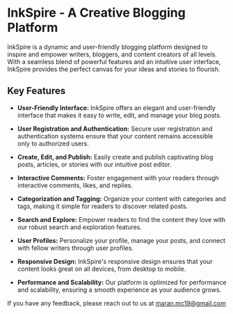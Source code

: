 ﻿# InkSpire - A Creative Blogging Platform

InkSpire is a dynamic and user-friendly blogging platform designed to inspire and empower writers, bloggers, and content creators of all levels. With a seamless blend of powerful features and an intuitive user interface, InkSpire provides the perfect canvas for your ideas and stories to flourish.

## Key Features

- **User-Friendly Interface:** InkSpire offers an elegant and user-friendly interface that makes it easy to write, edit, and manage your blog posts.

- **User Registration and Authentication:** Secure user registration and authentication systems ensure that your content remains accessible only to authorized users.

- **Create, Edit, and Publish:** Easily create and publish captivating blog posts, articles, or stories with our intuitive post editor.

- **Interactive Comments:** Foster engagement with your readers through interactive comments, likes, and replies.

- **Categorization and Tagging:** Organize your content with categories and tags, making it simple for readers to discover related posts.

- **Search and Explore:** Empower readers to find the content they love with our robust search and exploration features.

- **User Profiles:** Personalize your profile, manage your posts, and connect with fellow writers through user profiles.

- **Responsive Design:** InkSpire's responsive design ensures that your content looks great on all devices, from desktop to mobile.

- **Performance and Scalability:** Our platform is optimized for performance and scalability, ensuring a smooth experience as your audience grows.



If you have any feedback, please reach out to us at maran.mc19@gmail.com
